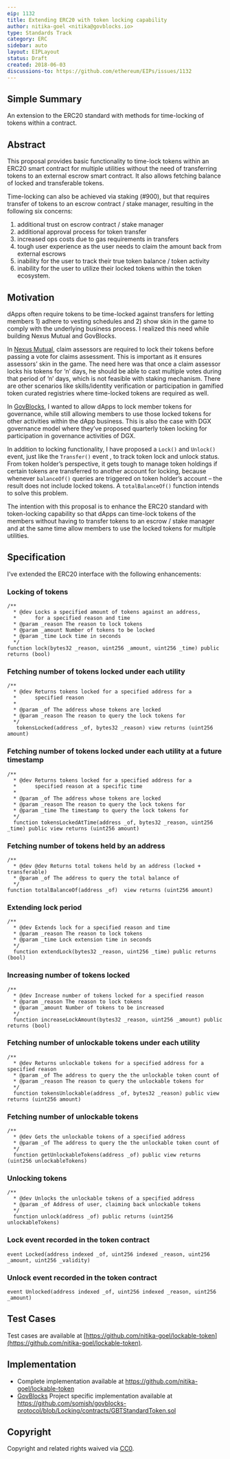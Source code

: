 ```yaml
---
eip: 1132
title: Extending ERC20 with token locking capability
author: nitika-goel <nitika@govblocks.io>
type: Standards Track
category: ERC
sidebar: auto
layout: EIPLayout
status: Draft
created: 2018-06-03
discussions-to: https://github.com/ethereum/EIPs/issues/1132
---
```


## Simple Summary

An extension to the ERC20 standard with methods for time-locking of tokens within a contract.

## Abstract

This proposal provides basic functionality to time-lock tokens within an ERC20 smart contract for multiple utilities without the need of transferring tokens to an external escrow smart contract. It also allows fetching balance of locked and transferable tokens.

Time-locking can also be achieved via staking (#900), but that requires transfer of tokens to an escrow contract / stake manager, resulting in the following six concerns:

1. additional trust on escrow contract / stake manager
2. additional approval process for token transfer
3. increased ops costs due to gas requirements in transfers
4. tough user experience as the user needs to claim the amount back from external escrows
5. inability for the user to track their true token balance / token activity
6. inability for the user to utilize their locked tokens within the token ecosystem.

## Motivation

dApps often require tokens to be time-locked against transfers for letting members 1) adhere to vesting schedules and 2) show skin in the game to comply with the underlying business process. I realized this need while building Nexus Mutual and GovBlocks.

In [Nexus Mutual](https://nexusmutual.io), claim assessors are required to lock their tokens before passing a vote for claims assessment. This is important as it ensures assessors’ skin in the game. The need here was that once a claim assessor locks his tokens for ‘n’ days, he should be able to cast multiple votes during that period of ‘n’ days, which is not feasible with staking mechanism. There are other scenarios like skills/identity verification or participation in gamified token curated registries where time-locked tokens are required as well.

In [GovBlocks](https://govblocks.io), I wanted to allow dApps to lock member tokens for governance, while still allowing members to use those locked tokens for other activities within the dApp business. This is also the case with DGX governance model where they’ve proposed quarterly token locking for participation in governance activities of DGX.

In addition to locking functionality, I have proposed a `Lock()` and `Unlock()` event, just like the `Transfer()` event , to track token lock and unlock status. From token holder’s perspective, it gets tough to manage token holdings if certain tokens are transferred to another account for locking, because whenever `balanceOf()` queries are triggered on token holder’s account – the result does not include locked tokens. A `totalBalanceOf()` function intends to solve this problem.

The intention with this proposal is to enhance the ERC20 standard with token-locking capability so that dApps can time-lock tokens of the members without having to transfer tokens to an escrow / stake manager and at the same time allow members to use the locked tokens for multiple utilities.

## Specification

I’ve extended the ERC20 interface with the following enhancements:

### Locking of tokens

```solidity
/**
  * @dev Locks a specified amount of tokens against an address,
  *      for a specified reason and time
  * @param _reason The reason to lock tokens
  * @param _amount Number of tokens to be locked
  * @param _time Lock time in seconds
  */
function lock(bytes32 _reason, uint256 _amount, uint256 _time) public returns (bool)
```

### Fetching number of tokens locked under each utility

```solidity
/**
  * @dev Returns tokens locked for a specified address for a
  *      specified reason
  *
  * @param _of The address whose tokens are locked
  * @param _reason The reason to query the lock tokens for
  */
   tokensLocked(address _of, bytes32 _reason) view returns (uint256 amount)
```

### Fetching number of tokens locked under each utility at a future timestamp

```solidity
/**
  * @dev Returns tokens locked for a specified address for a
  *      specified reason at a specific time
  *
  * @param _of The address whose tokens are locked
  * @param _reason The reason to query the lock tokens for
  * @param _time The timestamp to query the lock tokens for
  */
  function tokensLockedAtTime(address _of, bytes32 _reason, uint256 _time) public view returns (uint256 amount)
```

### Fetching number of tokens held by an address

```solidity
/**
  * @dev @dev Returns total tokens held by an address (locked + transferable)
  * @param _of The address to query the total balance of
  */
function totalBalanceOf(address _of)  view returns (uint256 amount)
```

### Extending lock period

```solidity
/**
  * @dev Extends lock for a specified reason and time
  * @param _reason The reason to lock tokens
  * @param _time Lock extension time in seconds
  */
  function extendLock(bytes32 _reason, uint256 _time) public returns (bool)
```

### Increasing number of tokens locked

```solidity
/**
  * @dev Increase number of tokens locked for a specified reason
  * @param _reason The reason to lock tokens
  * @param _amount Number of tokens to be increased
  */
  function increaseLockAmount(bytes32 _reason, uint256 _amount) public returns (bool)
```

### Fetching number of unlockable tokens under each utility

```solidity
/**
  * @dev Returns unlockable tokens for a specified address for a specified reason
  * @param _of The address to query the the unlockable token count of
  * @param _reason The reason to query the unlockable tokens for
  */
  function tokensUnlockable(address _of, bytes32 _reason) public view returns (uint256 amount)
```

### Fetching number of unlockable tokens

```solidity
/**
  * @dev Gets the unlockable tokens of a specified address
  * @param _of The address to query the the unlockable token count of
  */
  function getUnlockableTokens(address _of) public view returns (uint256 unlockableTokens)
```

### Unlocking tokens

```solidity
/**
  * @dev Unlocks the unlockable tokens of a specified address
  * @param _of Address of user, claiming back unlockable tokens
  */
  function unlock(address _of) public returns (uint256 unlockableTokens)
```

### Lock event recorded in the token contract

`event Locked(address indexed _of, uint256 indexed _reason, uint256 _amount, uint256 _validity)`

### Unlock event recorded in the token contract

`event Unlocked(address indexed _of, uint256 indexed _reason, uint256 _amount)`

## Test Cases

Test cases are available at [https://github.com/nitika-goel/lockable-token](https://github.com/nitika-goel/lockable-token).

## Implementation

- Complete implementation available at https://github.com/nitika-goel/lockable-token
- [GovBlocks](https://govblocks.io) Project specific implementation available at https://github.com/somish/govblocks-protocol/blob/Locking/contracts/GBTStandardToken.sol

## Copyright

Copyright and related rights waived via [CC0](https://creativecommons.org/publicdomain/zero/1.0/).
